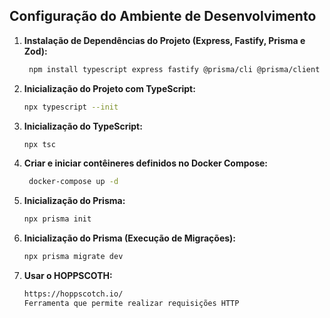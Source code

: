## Configuração do Ambiente de Desenvolvimento

1. **Instalação de Dependências do Projeto (Express, Fastify, Prisma e Zod):**
   ```bash
    npm install typescript express fastify @prisma/cli @prisma/client zod @fastify/cookie


2. **Inicialização do Projeto com TypeScript:**
   ```bash
   npx typescript --init


3. **Inicialização do TypeScript:**
   ```bash
   npx tsc


5. **Criar e iniciar contêineres definidos no Docker Compose:**
   ```bash
    docker-compose up -d


6. **Inicialização do Prisma:**
   ```bash
   npx prisma init


7. **Inicialização do Prisma (Execução de Migrações):**
   ```bash
   npx prisma migrate dev


8. **Usar o HOPPSCOTH:**
   ```bash
   https://hoppscotch.io/
   Ferramenta que permite realizar requisições HTTP




